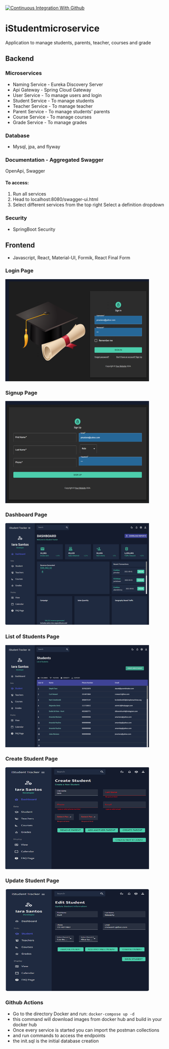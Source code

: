 [![Continuous Integration With Github](https://github.com/iararmsantos/istudentmicroservice/actions/workflows/docker-publish.yml/badge.svg)](https://github.com/iararmsantos/istudentmicroservice/actions/workflows/docker-publish.yml)

# iStudentmicroservice
Application to manage students, parents, teacher, courses and grade

## Backend
### Microservices
* Naming Service - Eureka Discovery Server
* Api Gateway - Spring Cloud Gateway
* User Service - To manage users and login
* Student Service - To manage students
* Teacher Service - To manage teacher
* Parent Service - To manage students' parents
* Course Service - To manage courses
* Grade Service - To manage grades

### Database
- Mysql, jpa, and flyway

### Documentation - Aggregated Swagger
OpenApi, Swagger

#### To access:

1. Run all services
2. Head to localhost:8080/swagger-ui.html
3. Select different services from the top right Select a definition dropdown
 
### Security
* SpringBoot Security

## Frontend
* Javascript, React, Material-UI, Formik, React Final Form

### Login Page
<img src="images/login.png" width="450" height="320"/>

### Signup Page
<img src="images/signup.png" width="450" height="320"/>

### Dashboard Page
<img src="images/mockedDashboard.png" width="450" height="320"/>

### List of Students Page
<img src="images/viewStudents.png" width="450" height="320"/>

### Create Student Page
<img src="images/createStudent.png" width="450" height="320"/>

### Update Student Page
<img src="images/updateStudent.png" width="450" height="320"/>

### Github Actions
- Go to the directory Docker and run:
  ```docker-compose up -d```
- this command will download images from docker hub and build in your docker hub
- Once every service is started you can import the postman collections
- and run commands to access the endpoints
- the init.sql is the initial database creation
